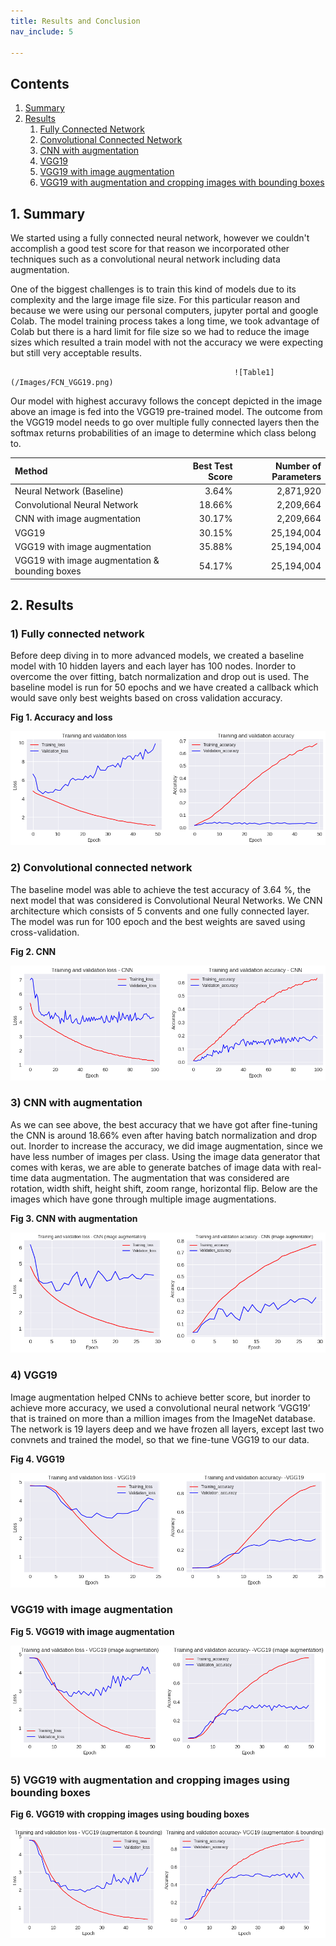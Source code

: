 ```yaml
---
title: Results and Conclusion
nav_include: 5

---
```


## Contents

1. [Summary](#summary)
2. [Results](#results)
   1. [Fully Connected Network](#fcn)
   2. [Convolutional Connected Network](#cnn)
   3. [CNN with augmentation](#cnn_aug)
   4. [VGG19](#vgg19)
   5. [VGG19 with image augmentation](#vgg19_aug)
   6. [VGG19 with augmentation and  cropping images with bounding boxes](#vgg19_box)

## 1. Summary <a name="summary"></a>

We started using a fully connected neural network, however we couldn't accomplish a good test score for that reason we incorporated other techniques such as a convolutional neural network including data augmentation.

One of the biggest challenges is to train this kind of models due to its complexity and the large image file size.  For this particular reason and because we were using our personal computers, jupyter portal and google Colab. The model training process takes a long time, we took advantage of Colab but there is a hard limit for file size so we had to reduce the image sizes which resulted a train model with not the accuracy we were expecting but still very acceptable results. 

                                                      ![Table1](/Images/FCN_VGG19.png)

Our model with highest accuravy follows the concept depicted in the image above an image is fed into the VGG19 pre-trained model. The outcome from the VGG19 model needs to go over multiple fully connected layers then the softmax returns probabilities of an image to determine which class belong to.



| Method                                          | Best Test Score | Number of Parameters |
| :---------------------------------------------- | --------------: | -------------------: |
| Neural Network (Baseline)                       |           3.64% |            2,871,920 |
| Convolutional Neural Network                    |          18.66% |            2,209,664 |
| CNN with image augmentation                     |          30.17% |            2,209,664 |
| VGG19                                           |          30.15% |           25,194,004 |
| VGG19 with image augmentation                   |          35.88% |           25,194,004 |
| VGG19 with image augmentation  & bounding boxes |          54.17% |           25,194,004 |

## 2. Results <a name="results"></a>

### 1) Fully connected network <a name="fcn"></a>

Before deep diving in to more advanced models, we created a baseline model with 10 hidden layers and each layer has 100 nodes. Inorder to overcome the over fitting, batch normalization and drop out is used. The baseline model is run for 50 epochs and we have created a callback which would save only best weights based on cross validation accuracy.



**Fig 1. Accuracy and loss**

![Table1](/Images/dnn.png)



### 2) Convolutional connected network <a name="cnn"></a>

The baseline model was able to achieve the test accuracy of 3.64 %, the next model that was considered is Convolutional Neural Networks. We CNN architecture which consists of 5 convents and one fully connected layer. The model was run for 100 epoch and the best weights are saved using cross-validation.



**Fig 2. CNN**

![Table1](/Images/CNN.png)



### 3) CNN with augmentation <a name="cnn_aug"></a>

As we can see above, the best accuracy that we have got after fine-tuning the CNN is around 18.66% even after having batch normalization and drop out. Inorder to increase the accuracy, we did image augmentation, since we have less number of images per class. Using the image data generator that comes with keras, we are able to generate batches of image data with real-time data augmentation. The augmentation that was considered are rotation, width shift, height shift, zoom range, horizontal flip. Below are the images which have gone through multiple image augmentations.



**Fig 3. CNN with augmentation**

![Table1](/Images/CNN-aug.png)



### 4) VGG19 <a name="vgg19"></a>

Image augmentation helped CNNs to achieve better score, but inorder to achieve more accuracy, we used a convolutional neural network ‘VGG19’ that is trained on more than a million images from the ImageNet database. The network is 19 layers deep and we have frozen all layers, except last two convnets and trained the model, so that we fine-tune VGG19 to our data.



**Fig 4. VGG19**

![Table1](/Images/vgg19.png)

### VGG19 with image augmentation <a name="vgg19_aug"></a>

**Fig 5. VGG19 with image augmentation**

![Table1](/Images/vgg19-aug.png)



### 5) VGG19 with augmentation and cropping images using bounding boxes <a name="vgg19_box"></a>

**Fig 6. VGG19 with cropping images using bouding boxes**

![Table1](/Images/vgg19-bound-aug.png)

